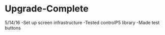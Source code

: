 # Upgrade-Complete

5/14/16
-Set up screen infrastructure
-Tested controlP5 library
-Made test buttons